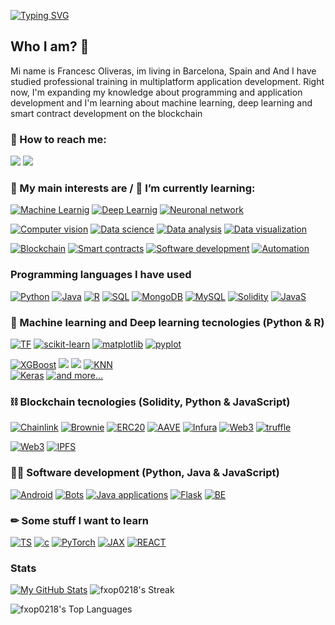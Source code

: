 [![Typing SVG](https://readme-typing-svg.herokuapp.com?font=Fira+Code&duration=3500&pause=500&color=0CF7C1&center=true&vCenter=true&width=1000&lines=Welocome+to+my+Github+Profile+%F0%9F%98%89;My+name+is+Francesc+Oliveras)](https://git.io/typing-svg)

<h2> Who I am? 🙌 </h2>
Mi name is Francesc Oliveras, im living in Barcelona, Spain and And I have studied professional training in multiplatform application development.
Right now, I'm expanding my knowledge about programming and application development and I'm learning about machine learning, deep learning and smart contract development on the blockchain

### 📩 How to reach me: 

[![](https://img.shields.io/badge/Kaggle-20BEFF?style=for-the-badge&logo=Kaggle&logoColor=white)](https://www.kaggle.com/francescoliveras)
[![](https://img.shields.io/badge/LinkedIn-0077B5?style=for-the-badge&logo=linkedin&logoColor=white)](https://www.linkedin.com/in/francesc-oliveras-perez)

### 💬 My main interests are / 🌱 I’m currently learning:
[![Machine Learnig](https://img.shields.io/badge/-Machine%20Learning-lightgrey?style=for-the-badge)](#) 
[![Deep Learnig](https://img.shields.io/badge/-Deep%20Learning-lightgrey?style=for-the-badge)](#) 
[![Neuronal network](https://img.shields.io/badge/-Neuronal%20network-lightgrey?style=for-the-badge)](#)

[![Computer vision](https://img.shields.io/badge/-Computer%20vision-lightgrey?style=for-the-badge)](#) 
[![Data science](https://img.shields.io/badge/-Data%20science-lightgrey?style=for-the-badge)](#) 
[![Data analysis](https://img.shields.io/badge/-Data%20analysis-lightgrey?style=for-the-badge)](#) 
[![Data visualization](https://img.shields.io/badge/-Data%20visualization-lightgrey?style=for-the-badge)](#)

[![Blockchain](https://img.shields.io/badge/-Blockchain-lightgrey?style=for-the-badge)](#) 
[![Smart contracts](https://img.shields.io/badge/-Smart%20contracts-lightgrey?style=for-the-badge)](#) 
[![Software development](https://img.shields.io/badge/-Software%20development-lightgrey?style=for-the-badge)](#) 
[![Automation](https://img.shields.io/badge/-Automation-lightgrey?style=for-the-badge)](#)

### Programming languages I have used

[![Python](https://img.shields.io/badge/-Python-blue?logo=python&logoColor=white&style=for-the-badge)](#) 
[![Java](https://img.shields.io/badge/Java-ED8B00?style=for-the-badge&logo=java&logoColor=white)](#) 
[![R](https://img.shields.io/badge/R-9cf?style=for-the-badge&logo=r&logoColor=white)](#) 
[![SQL](https://img.shields.io/badge/SQL-%6DB33F.svg?&style=for-the-badge&logo=MYSQL&logoColor=white)](#) 
[![MongoDB](https://img.shields.io/badge/MongoDB-4EA94B?style=for-the-badge&logo=mongodb&logoColor=white)](#)
[![MySQL](https://img.shields.io/badge/MySQL-005C84?style=for-the-badge&logo=mysql&logoColor=white)](#)
[![Solidity](https://img.shields.io/badge/Solidity-black?style=for-the-badge&logo=solidity&logoColor=white)](#) 
[![JavaS](https://img.shields.io/badge/JavaScript-F7DF1E?style=for-the-badge&logo=javascript&logoColor=black)](#)

### 🤖 Machine learning and Deep learning tecnologies (Python & R)
[![TF](https://img.shields.io/badge/TensorFlow-FF6F00?style=for-the-badge&logo=tensorflow&logoColor=white)](#) 
[![scikit-learn](https://img.shields.io/badge/scikit−learn-%23F09437.svg?&style=for-the-badge&logo=scikitlearn&logoColor=white)](#) 
[![matplotlib](https://img.shields.io/badge/matplotlib-%23DDC359.svg?&style=for-the-badge&logo=plotr&logoColor=white)](#) 
[![pyplot](https://img.shields.io/badge/pyplot-%23026E38.svg?&style=for-the-badge&logo=plotr&logoColor=white)](#)

[![XGBoost](https://img.shields.io/badge/XGBoost-%1AB93F.svg?&style=for-the-badge&logoColor=white)](#)
[![](https://img.shields.io/badge/LightGBM-5C2D91?style=for-the-badge&logoColor=white)](#) 
[![](https://img.shields.io/badge/Catboost-276DC3?style=for-the-badge&logoColor=white)](#)
[![KNN](https://img.shields.io/badge/KNN-%23CC342D.svg?&style=for-the-badge&logoColor=white)](#)   
[![Keras](https://img.shields.io/badge/keras-%23C90000.svg?&style=for-the-badge&logo=keras&logoColor=white)](#) 
[![and more...](https://img.shields.io/badge/+%20and%20more...-%23A8B9CC.svg?&style=for-the-badge&logo=plus&logoColor=white)](#)

### ⛓ Blockchain tecnologies (Solidity, Python & JavaScript)
[![Chainlink](https://img.shields.io/badge/chainlink-375BD2?style=for-the-badge&logo=chainlink&logoColor=white)](#) 
[![Brownie](https://img.shields.io/badge/Brownie-FF7139?style=for-the-badge&logo=Brownie&logoColor=white)](#) 
[![ERC20](https://img.shields.io/badge/ERC20-3C3C3D?style=for-the-badge&logo=Ethereum&logoColor=white)](#) 
[![AAVE](https://img.shields.io/badge/AAVE-%237E4DD2.svg?style=for-the-badge&logo=aave&logoColor=white)](#) 
[![Infura](https://img.shields.io/badge/Infura-F24E1E?style=for-the-badge&logo=Infura&logoColor=white)](#) 
[![Web3](https://img.shields.io/badge/Web3-4EA94B?style=for-the-badge&logo=Web3&logoColor=white)](#) 
[![truffle](https://img.shields.io/badge/truffle-B7312F?style=for-the-badge&logo=truffle&logoColor=white)](#) 

[![Web3](https://img.shields.io/badge/Web3.js-4EA94B?style=for-the-badge&logo=Web3&logoColor=white)](#)
[![IPFS](https://img.shields.io/badge/ipfs-375BD2?style=for-the-badge&logo=ipfs&logoColor=white)](#)

### 👨‍💻 Software development (Python, Java & JavaScript)
[![Android](https://img.shields.io/badge/Android%20apps-3DDC84?style=for-the-badge&logo=android&logoColor=white)](#) 
[![Bots](https://img.shields.io/badge/Scrapper-262577?style=for-the-badge&logo=CentOS&logoColor=white)](#) 
[![Java applications](https://img.shields.io/badge/Java%20Apps-orange?style=for-the-badge&logo=java&logoColor=white)](#) 
[![Flask](https://img.shields.io/badge/Flask-black?style=for-the-badge&logo=Flask&logoColor=white)](#)
[![BE](https://img.shields.io/badge/BackEnd-375BD2?style=for-the-badge&logo=BackEnd&logoColor=white)](#)

### ✏ Some stuff I want to learn
[![TS](https://img.shields.io/badge/TypeScript-007ACC?style=for-the-badge&logo=typescript&logoColor=white)](#)
[![c](https://img.shields.io/badge/C%2B%2B-00599C?style=for-the-badge&logo=c%2B%2B&logoColor=whit)](#)
[![PyTorch](https://img.shields.io/badge/PyTorch-E34F26?style=for-the-badge&logo=PyTorch&logoColor=white)](#)
[![JAX](https://img.shields.io/badge/JAX-B7312F?style=for-the-badge&logo=jax&logoColor=white)](#)
[![REACT](https://img.shields.io/badge/React-20232A?style=for-the-badge&logo=react&logoColor=61DAFB)](#)

### Stats
[![My GitHub Stats](https://github-readme-stats.vercel.app/api/?username=fxop0218&count_private=true&theme=tokyonight&showicons=true)]()
![fxop0218's Streak](https://github-readme-streak-stats.herokuapp.com/?user=fxop0218&theme=tokyonight&hide_border=false)

![fxop0218's Top Languages](https://github-readme-stats.vercel.app/api/top-langs/?username=fxop0218&theme=tokyonight&show_icons=true&hide_border=false&layout=compact)

<!--
**fxop0218/fxop0218** is a ✨ _special_ ✨ repository because its `README.md` (this file) appears on your GitHub profile.

Here are some ideas to get you started:

- 🔭 I’m currently working on ...
- 🌱 I’m currently learning ...
- 👯 I’m looking to collaborate on ...
- 🤔 I’m looking for help with ...
- 💬 Ask me about ...
- 📫 How to reach me: ...
- 😄 Pronouns: ...
- ⚡ Fun fact: ...
-->
